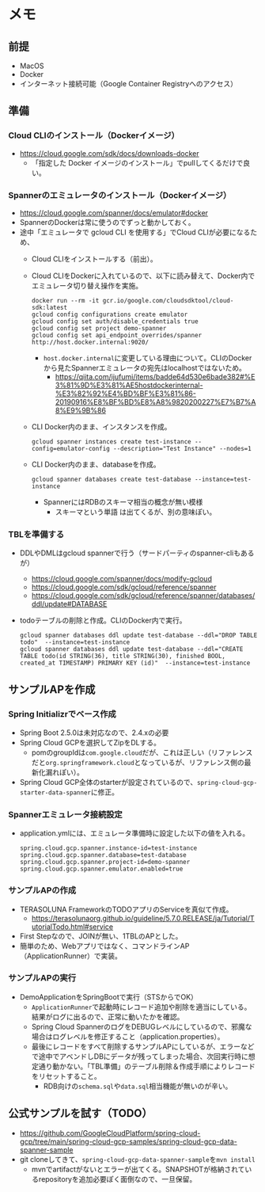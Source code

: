 # メモ
## 前提
- MacOS
- Docker
- インターネット接続可能（Google Container Registryへのアクセス）

## 準備
### Cloud CLIのインストール（Dockerイメージ）
- https://cloud.google.com/sdk/docs/downloads-docker
  - 「指定した Docker イメージのインストール」でpullしてくるだけで良い。
  
### Spannerのエミュレータのインストール（Dockerイメージ）
- https://cloud.google.com/spanner/docs/emulator#docker
- SpannerのDockerは常に使うのでずっと動かしておく。
- 途中「エミュレータで gcloud CLI を使用する」でCloud CLIが必要になるため、
  - Cloud CLIをインストールする（前出）。
  - Cloud CLIをDockerに入れているので、以下に読み替えて、Docker内でエミュレータ切り替え操作を実施。
 
     ```
     docker run --rm -it gcr.io/google.com/cloudsdktool/cloud-sdk:latest
     gcloud config configurations create emulator
     gcloud config set auth/disable_credentials true
     gcloud config set project demo-spanner
     gcloud config set api_endpoint_overrides/spanner http://host.docker.internal:9020/
     ```

    - `host.docker.internal`に変更している理由について。CLIのDockerから見たSpannerエミュレータの宛先はlocalhostではないため。
      - https://qiita.com/ijufumi/items/badde64d530e6bade382#%E3%81%9D%E3%81%AE5hostdockerinternal-%E3%82%92%E4%BD%BF%E3%81%86-20190916%E8%BF%BD%E8%A8%9820200227%E7%B7%A8%E9%9B%86
  - CLI Docker内のまま、インスタンスを作成。

     ```
     gcloud spanner instances create test-instance --config=emulator-config --description="Test Instance" --nodes=1
     ```
  - CLI Docker内のまま、databaseを作成。

     ```
     gcloud spanner databases create test-database --instance=test-instance
     ```
   	 - SpannerにはRDBのスキーマ相当の概念が無い模様
   	     - スキーマという単語 は出てくるが、別の意味ぽい。 

### TBLを準備する
- DDLやDMLはgcloud spannerで行う（サードパーティのspanner-cliもあるが）
  - https://cloud.google.com/spanner/docs/modify-gcloud
  - https://cloud.google.com/sdk/gcloud/reference/spanner
  - https://cloud.google.com/sdk/gcloud/reference/spanner/databases/ddl/update#DATABASE
- todoテーブルの削除と作成。CLIのDocker内で実行。

  ```
  gcloud spanner databases ddl update test-database --ddl="DROP TABLE todo"  --instance=test-instance
  gcloud spanner databases ddl update test-database --ddl="CREATE TABLE todo(id STRING(36), title STRING(30), finished BOOL, created_at TIMESTAMP) PRIMARY KEY (id)"  --instance=test-instance 
  ```

## サンプルAPを作成
###  Spring Initializrでベース作成
- Spring Boot 2.5.0は未対応なので、2.4.xの必要
- Spring Cloud GCPを選択してZipをDLする。
  - pomのgroupIdは`com.google.cloud`だが、これは正しい（リファレンスだと`org.springframework.cloud`となっているが、リファレンス側の最新化漏れぽい）。
- Spring Cloud GCP全体のstarterが設定されているので、`spring-cloud-gcp-starter-data-spanner`に修正。

### Spannerエミュレータ接続設定
- application.ymlには、エミュレータ準備時に設定した以下の値を入れる。

  ```
  spring.cloud.gcp.spanner.instance-id=test-instance
  spring.cloud.gcp.spanner.database=test-database
  spring.cloud.gcp.spanner.project-id=demo-spanner
  spring.cloud.gcp.spanner.emulator.enabled=true
  ```

### サンプルAPの作成
- TERASOLUNA FrameworkのTODOアプリのServiceを真似て作成。
  - https://terasolunaorg.github.io/guideline/5.7.0.RELEASE/ja/Tutorial/TutorialTodo.html#service
- First Stepなので、JOINが無い、1TBLのAPとした。
- 簡単のため、Webアプリではなく、コマンドラインAP（ApplicationRunner）で実装。

### サンプルAPの実行
- DemoApplicationをSpringBootで実行（STSからでOK）
  - `ApplicationRunner`で起動時にレコード追加や削除を適当にしている。結果がログに出るので、正常に動いたかを確認。
  - Spring Cloud SpannerのログをDEBUGレベルにしているので、邪魔な場合はログレベルを修正すること（application.properties）。
  -  最後にレコードをすべて削除するサンプルAPにしているが、エラーなどで途中でアベンドしDBにデータが残ってしまった場合、次回実行時に想定通り動かない。「TBL準備」のテーブル削除＆作成手順によりレコードをリセットすること。
     - RDB向けの`schema.sql`や`data.sql`相当機能が無いのが辛い。 
  
## 公式サンプルを試す（TODO）
- https://github.com/GoogleCloudPlatform/spring-cloud-gcp/tree/main/spring-cloud-gcp-samples/spring-cloud-gcp-data-spanner-sample
- git cloneしてきて、`spring-cloud-gcp-data-spanner-sample`を`mvn install`
  - mvnでartifactがないとエラーが出てくる。SNAPSHOTが格納されているrepositoryを追加必要ぽく面倒なので、一旦保留。
